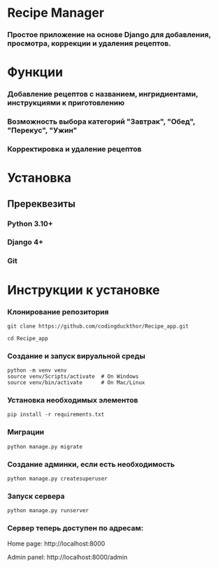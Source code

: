 # Recipe Manager

### Простое приложение на основе Django для добавления, просмотра, коррекции и удаления рецептов.

# Функции

### Добавление рецептов с названием, ингридиентами, инструкциями к приготовлению

### Возможность выбора категорий "Завтрак", "Обед", "Перекус", "Ужин"

### Корректировка и удаление рецептов

# Установка

## Пререквезиты

### Python 3.10+

### Django 4+

### Git

# Инструкции к установке

### Клонирование репозитория

```
git clone https://github.com/codingduckthor/Recipe_app.git

cd Recipe_app
```

### Создание и запуск вируальной среды

```
python -m venv venv
source venv/Scripts/activate  # On Windows
source venv/bin/activate      # On Mac/Linux
```

### Установка необходимых элементов

```
pip install -r requirements.txt
```

### Миграции

```
python manage.py migrate
```

### Создание админки, если есть необходимость

```
python manage.py createsuperuser
```

### Запуск сервера

```
python manage.py runserver
```

### Сервер теперь доступен по адресам:

Home page: http://localhost:8000

Admin panel: http://localhost:8000/admin
